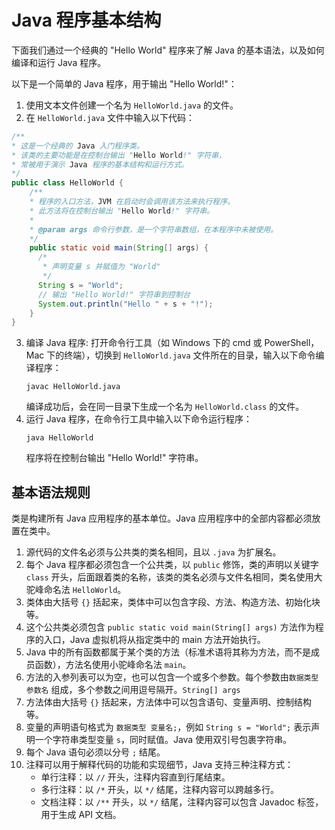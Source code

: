 # Java 程序基本结构

下面我们通过一个经典的 "Hello World" 程序来了解 Java 的基本语法，以及如何编译和运行 Java 程序。

以下是一个简单的 Java 程序，用于输出 "Hello World!"：

1. 使用文本文件创建一个名为 `HelloWorld.java` 的文件。
2. 在 `HelloWorld.java` 文件中输入以下代码：

```java
/**
* 这是一个经典的 Java 入门程序类。
* 该类的主要功能是在控制台输出 "Hello World!" 字符串，
* 常被用于演示 Java 程序的基本结构和运行方式。
*/
public class HelloWorld {
    /**
    * 程序的入口方法，JVM 在启动时会调用该方法来执行程序。
    * 此方法将在控制台输出 "Hello World!" 字符串。
    *
    * @param args 命令行参数，是一个字符串数组，在本程序中未被使用。
    */
    public static void main(String[] args) {
      /*
       * 声明变量 s 并赋值为 "World"
       */
      String s = "World";
      // 输出 "Hello World!" 字符串到控制台
      System.out.println("Hello " + s + "!");
    }
}
```

3. 编译 Java 程序: 打开命令行工具（如 Windows 下的 cmd 或 PowerShell，Mac 下的终端），切换到 `HelloWorld.java` 文件所在的目录，输入以下命令编译程序：
   ```shell
   javac HelloWorld.java
   ```
   编译成功后，会在同一目录下生成一个名为 `HelloWorld.class` 的文件。
4. 运行 Java 程序，在命令行工具中输入以下命令运行程序：
   ```shell
   java HelloWorld
   ```
   程序将在控制台输出 "Hello World!" 字符串。

## 基本语法规则

类是构建所有 Java 应用程序的基本单位。Java 应用程序中的全部内容都必须放置在类中。

1. 源代码的文件名必须与公共类的类名相同，且以 `.java` 为扩展名。
2. 每个 Java 程序都必须包含一个公共类，以 `public` 修饰，类的声明以关键字 `class` 开头，后面跟着类的名称，该类的类名必须与文件名相同，类名使用大驼峰命名法 `HelloWorld`。
3. 类体由大括号 `{}` 括起来，类体中可以包含字段、方法、构造方法、初始化块等。
4. 这个公共类必须包含 `public static void main(String[] args)` 方法作为程序的入口，Java 虚拟机将从指定类中的 main 方法开始执行。
5. Java 中的所有函数都属于某个类的方法（标准术语将其称为方法，而不是成员函数），方法名使用小驼峰命名法 `main`。
6. 方法的入参列表可以为空，也可以包含一个或多个参数。每个参数由`数据类型 参数名` 组成，多个参数之间用逗号隔开。`String[] args`
7. 方法体由大括号 `{}` 括起来，方法体中可以包含语句、变量声明、控制结构等。
8. 变量的声明语句格式为 `数据类型 变量名;`，例如 `String s = "World";` 表示声明一个字符串类型变量 `s`，同时赋值。Java 使用双引号包裹字符串。
9. 每个 Java 语句必须以分号 `;` 结尾。
10. 注释可以用于解释代码的功能和实现细节，Java 支持三种注释方式：
    - 单行注释：以 `//` 开头，注释内容直到行尾结束。
    - 多行注释：以 `/*` 开头，以 `*/` 结尾，注释内容可以跨越多行。
    - 文档注释：以 `/**` 开头，以 `*/` 结尾，注释内容可以包含 Javadoc 标签，用于生成 API 文档。

